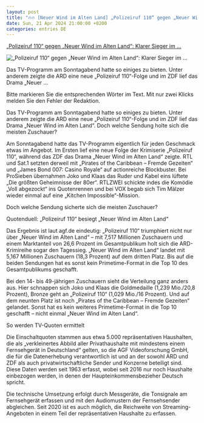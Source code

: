 ```yaml
---
layout: post
title: "🔥🔥 [Neuer Wind im Alten Land] „Polizeiruf 110“ gegen „Neuer Wind im Alten Land“: Klarer Sieger im ..."
date: Sun, 21 Apr 2024 21:00:00 +0200
categories: entries DE
---
```

[„Polizeiruf 110“ gegen „Neuer Wind im Alten Land“: Klarer Sieger im ...](https://www.focus.de/kultur/kino_tv/ard-vs-zdf-klarer-sieger-im-quotenduell-zwischen-polizeiruf-110-und-neuer-wind-im-alten-land_id_259876298.html)

![„Polizeiruf 110“ gegen „Neuer Wind im Alten Land“: Klarer Sieger im ...](https://p6.focus.de/img/fotos/id_259876352/quotenduell-polizeiruf-110-neuer-wind-im-alten-land-ard-zdf.png?im=Crop%3D%280%2C80%2C3200%2C1600%29%3BResize%3D%281200%2C627%29&impolicy=perceptual&quality=mediumHigh&hash=f0185a0041f4d0ed83805657f1ac68221cd189eb76879a2d94c5254a00b26f28)

Das TV-Programm am Sonntagabend hatte so einiges zu bieten. Unter anderem zeigte die ARD eine neue „Polizeiruf 110“-Folge und im ZDF lief das Drama „Neuer ...

Bitte markieren Sie die entsprechenden Wörter im Text. Mit nur zwei Klicks melden Sie den Fehler der Redaktion.

Das TV-Programm am Sonntagabend hatte so einiges zu bieten. Unter anderem zeigte die ARD eine neue „Polizeiruf 110“-Folge und im ZDF lief das Drama „Neuer Wind im Alten Land“. Doch welche Sendung holte sich die meisten Zuschauer?

Am Sonntagabend hatte das TV-Programm eigentlich für jeden Geschmack etwas im Angebot. Im Ersten lief eine neue Folge der Krimiserie „Polizeiruf 110“, während das ZDF das Drama „Neuer Wind im Alten Land“ zeigte. RTL und Sat.1 setzten derweil mit „Pirates of the Caribbean – Fremde Gezeiten“ und „James Bond 007: Casino Royale“ auf actionreiche Blockbuster. Bei ProSieben übernahmen Joko und Klaas das Ruder und Kabel eins lüftete „Die größten Geheimnisse der 80er“. RTLZWEI schickte indes die Komödie „Voll abgezockt“ ins Quotenrennen und bei VOX begab sich Tim Mälzer wieder einmal auf eine „Kitchen Impossible“-Mission.

Doch welche Sendung sicherte sich die meisten Zuschauer?

Quotenduell: „Polizeiruf 110“ besiegt „Neuer Wind im Alten Land“

Das Ergebnis ist laut agf.de eindeutig: „Polizeiruf 110“ triumphiert nicht nur über „Neuer Wind im Alten Land“ – mit 7,517 Millionen Zuschauern und einem Marktanteil von 26,6 Prozent im Gesamtpublikum holt sich die ARD-Krimireihe sogar den Tagessieg. „Neuer Wind im Alten Land“ landet mit 5,167 Millionen Zuschauern (18,3 Prozent) auf dem dritten Platz. Bis auf die beiden Sendungen hat es sonst kein Primetime-Format in die Top 10 des Gesamtpublikums geschafft.

Bei den 14- bis 49-jährigen Zuschauern sieht die Verteilung ganz anders aus. Hier schnappen sich Joko und Klaas die Goldmedaille (1,239 Mio./20,8 Prozent), Bronze geht an „Polizeiruf 110“ (1,029 Mio./16 Prozent). Und auf dem neunten Platz ist noch „Pirates of the Caribbean – Fremde Gezeiten“ gelandet. Sonst hat es kein weiteres Primetime-Format in die Top 10 geschafft – nicht einmal „Neuer Wind im Alten Land“.

So werden TV-Quoten ermittelt

Die Einschaltquoten stammen aus etwa 5.000 repräsentativen Haushalten, die als „verkleinertes Abbild aller Privathaushalte mit mindestens einem Fernsehgerät in Deutschland“ gelten, so die AGF Videoforschung GmbH, die für die Datenerhebung verantwortlich ist und an der sowohl ARD und ZDF als auch privatwirtschaftliche Sender und Konzerne beteiligt sind. Diese Daten werden seit 1963 erfasst, wobei seit 2016 nur noch Haushalte einbezogen werden, in denen der Haupteinkommensbezieher Deutsch spricht.

Die technische Umsetzung erfolgt durch Messgeräte, die Tonsignale am Fernsehgerät erfassen und mit den Audiomustern der Fernsehsender abgleichen. Seit 2020 ist es auch möglich, die Reichweite von Streaming-Angeboten in einem Teil der repräsentativen Haushalte zu erfassen.


